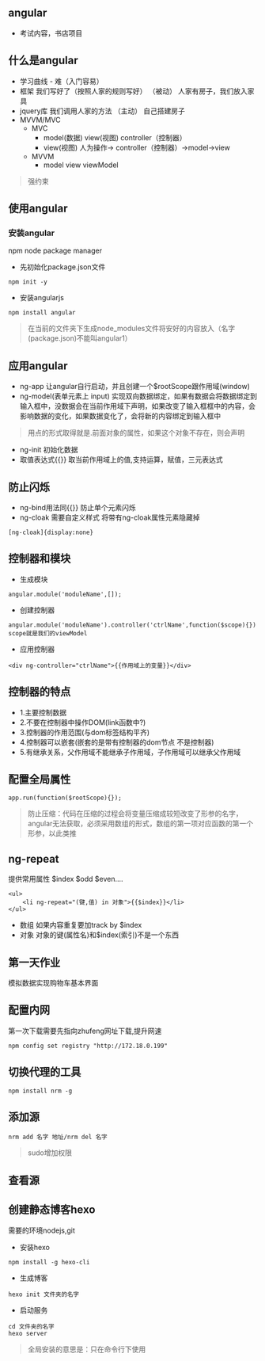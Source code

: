 ## angular
- 考试内容，书店项目
## 什么是angular
- 学习曲线 - 难（入门容易）
- 框架   我们写好了（按照人家的规则写好） （被动） 人家有房子，我们放入家具
- jquery库  我们调用人家的方法 （主动） 自己搭建房子
- MVVM/MVC
    - MVC
        - model(数据) view(视图) controller（控制器）
        - view(视图) 人为操作-> controller（控制器）->model->view
    - MVVM
        - model view viewModel
        
> 强约束

## 使用angular
### 安装angular 
npm node package manager  

- 先初始化package.json文件
```
npm init -y
```
- 安装angularjs
```
npm install angular
```

> 在当前的文件夹下生成node_modules文件将安好的内容放入（名字(package.json)不能叫angular1）

## 应用angular
- ng-app
让angular自行启动，并且创建一个$rootScope跟作用域(window)
- ng-model(表单元素上 input)
实现双向数据绑定，如果有数据会将数据绑定到输入框中，没数据会在当前作用域下声明，如果改变了输入框框中的内容，会影响数据的变化，如果数据变化了，会将新的内容绑定到输入框中

> 用点的形式取得就是.前面对象的属性，如果这个对象不存在，则会声明

- ng-init
初始化数据
- 取值表达式{{}}
取当前作用域上的值,支持运算，赋值，三元表达式

## 防止闪烁
- ng-bind用法同{{}} 防止单个元素闪烁
- ng-cloak 需要自定义样式 将带有ng-cloak属性元素隐藏掉
```
[ng-cloak]{display:none} 
```

## 控制器和模块
- 生成模块
```
angular.module('moduleName',[]);
```
- 创建控制器
```
angular.module('moduleName').controller('ctrlName',function($scope){}) scope就是我们的viewModel
```
- 应用控制器
```
<div ng-controller="ctrlName">{{作用域上的变量}}</div>
```
## 控制器的特点
- 1.主要控制数据
- 2.不要在控制器中操作DOM(link函数中?)
- 3.控制器的作用范围(与dom标签结构平齐)
- 4.控制器可以嵌套(嵌套的是带有控制器的dom节点 不是控制器)
- 5.有继承关系，父作用域不能继承子作用域，子作用域可以继承父作用域

## 配置全局属性
```
app.run(function($rootScope){});
```

> 防止压缩：代码在压缩的过程会将变量压缩成较短改变了形参的名字，angular无法获取，必须采用数组的形式，数组的第一项对应函数的第一个形参，以此类推

## ng-repeat  
提供常用属性 $index $odd $even....
```
<ul>
    <li ng-repeat="(键,值) in 对象">{{$index}}</li>
</ul>
```
- 数组
如果内容重复要加track by $index  
- 对象
对象的键(属性名)和$index(索引)不是一个东西

## 第一天作业
模拟数据实现购物车基本界面

## 配置内网
第一次下载需要先指向zhufeng网址下载,提升网速
```
npm config set registry "http://172.18.0.199"
```
## 切换代理的工具
```
npm install nrm -g
```
## 添加源
```
nrm add 名字 地址/nrm del 名字
```

> sudo增加权限

## 查看源

## 创建静态博客hexo
需要的环境nodejs,git

- 安装hexo
```
npm install -g hexo-cli
```
- 生成博客
```
hexo init 文件夹的名字
```
- 启动服务
```
cd 文件夹的名字
hexo server
```
> 全局安装的意思是：只在命令行下使用